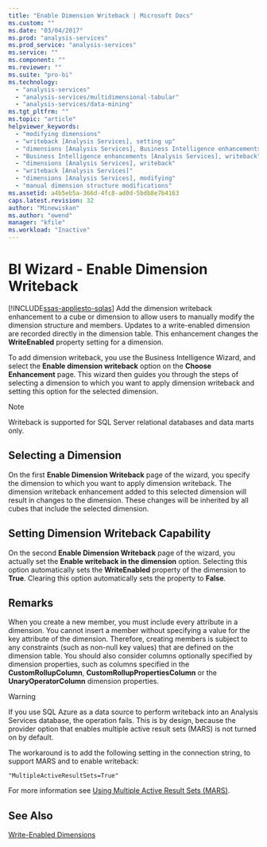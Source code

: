 ```yaml
---
title: "Enable Dimension Writeback | Microsoft Docs"
ms.custom: ""
ms.date: "03/04/2017"
ms.prod: "analysis-services"
ms.prod_service: "analysis-services"
ms.service: ""
ms.component: ""
ms.reviewer: ""
ms.suite: "pro-bi"
ms.technology: 
  - "analysis-services"
  - "analysis-services/multidimensional-tabular"
  - "analysis-services/data-mining"
ms.tgt_pltfrm: ""
ms.topic: "article"
helpviewer_keywords: 
  - "modifying dimensions"
  - "writeback [Analysis Services], setting up"
  - "dimensions [Analysis Services], Business Intelligence enhancements"
  - "Business Intelligence enhancements [Analysis Services], writeback"
  - "dimensions [Analysis Services], writeback"
  - "writeback [Analysis Services]"
  - "dimensions [Analysis Services], modifying"
  - "manual dimension structure modifications"
ms.assetid: a4b5eb5a-366d-4fc8-ad0d-5bdb8e7b4163
caps.latest.revision: 32
author: "Minewiskan"
ms.author: "owend"
manager: "kfile"
ms.workload: "Inactive"
---
```

# BI Wizard - Enable Dimension Writeback
[!INCLUDE[ssas-appliesto-sqlas](../../includes/ssas-appliesto-sqlas.md)]
  Add the dimension writeback enhancement to a cube or dimension to allow users to manually modify the dimension structure and members. Updates to a write-enabled dimension are recorded directly in the dimension table. This enhancement changes the **WriteEnabled** property setting for a dimension.  
  
 To add dimension writeback, you use the Business Intelligence Wizard, and select the **Enable dimension writeback** option on the **Choose Enhancement** page. This wizard then guides you through the steps of selecting a dimension to which you want to apply dimension writeback and setting this option for the selected dimension.  
  
> [!NOTE]  
>  Writeback is supported for SQL Server relational databases and data marts only.  
  
## Selecting a Dimension  
 On the first **Enable Dimension Writeback** page of the wizard, you specify the dimension to which you want to apply dimension writeback. The dimension writeback enhancement added to this selected dimension will result in changes to the dimension. These changes will be inherited by all cubes that include the selected dimension.  
  
## Setting Dimension Writeback Capability  
 On the second **Enable Dimension Writeback** page of the wizard, you actually set the **Enable writeback in the dimension** option. Selecting this option automatically sets the **WriteEnabled** property of the dimension to **True**. Clearing this option automatically sets the property to **False**.  
  
## Remarks  
 When you create a new member, you must include every attribute in a dimension. You cannot insert a member without specifying a value for the key attribute of the dimension. Therefore, creating members is subject to any constraints (such as non-null key values) that are defined on the dimension table. You should also consider columns optionally specified by dimension properties, such as columns specified in the **CustomRollupColumn**, **CustomRollupPropertiesColumn** or the **UnaryOperatorColumn** dimension properties.  
  
> [!WARNING]  
>  If you use SQL Azure as a data source to perform writeback into an Analysis Services database, the operation fails. This is by design, because the provider option that enables multiple active result sets (MARS) is not turned on by default.  
>   
>  The workaround is to add the following setting in the connection string, to support MARS and to enable writeback:  
>   
>  `"MultipleActiveResultSets=True"`  
>   
>  For more information see [Using Multiple Active Result Sets &#40;MARS&#41;](../../relational-databases/native-client/features/using-multiple-active-result-sets-mars.md).  
  
## See Also  
 [Write-Enabled Dimensions](../../analysis-services/multidimensional-models-olap-logical-dimension-objects/write-enabled-dimensions.md)  
  
  
